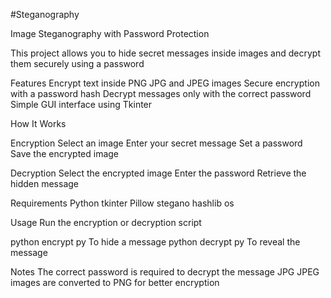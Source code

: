 #Steganography

Image Steganography with Password Protection

This project allows you to hide secret messages inside images and decrypt them securely using a password

Features Encrypt text inside PNG JPG and JPEG images Secure encryption with a password hash Decrypt messages only with the correct password Simple GUI interface using Tkinter

How It Works

Encryption Select an image Enter your secret message Set a password Save the encrypted image

Decryption Select the encrypted image Enter the password Retrieve the hidden message

Requirements Python tkinter Pillow stegano hashlib os

Usage Run the encryption or decryption script

python encrypt py To hide a message python decrypt py To reveal the message

Notes The correct password is required to decrypt the message JPG JPEG images are converted to PNG for better encryption
